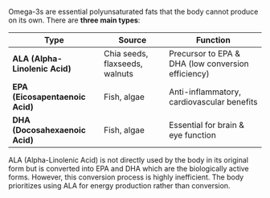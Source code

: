 
Omega-3s are essential polyunsaturated fats that the body cannot produce on its own. There are **three main types**:

|Type|Source|Function|
|---|---|---|
|**ALA (Alpha-Linolenic Acid)**|Chia seeds, flaxseeds, walnuts|Precursor to EPA & DHA (low conversion efficiency)|
|**EPA (Eicosapentaenoic Acid)**|Fish, algae|Anti-inflammatory, cardiovascular benefits|
|**DHA (Docosahexaenoic Acid)**|Fish, algae|Essential for brain & eye function|

ALA (Alpha-Linolenic Acid) is not directly used by the body in its original form but is converted into EPA and DHA which are the biologically active forms. 
However, this conversion process is highly inefficient.
The body prioritizes using ALA for energy production rather than conversion.